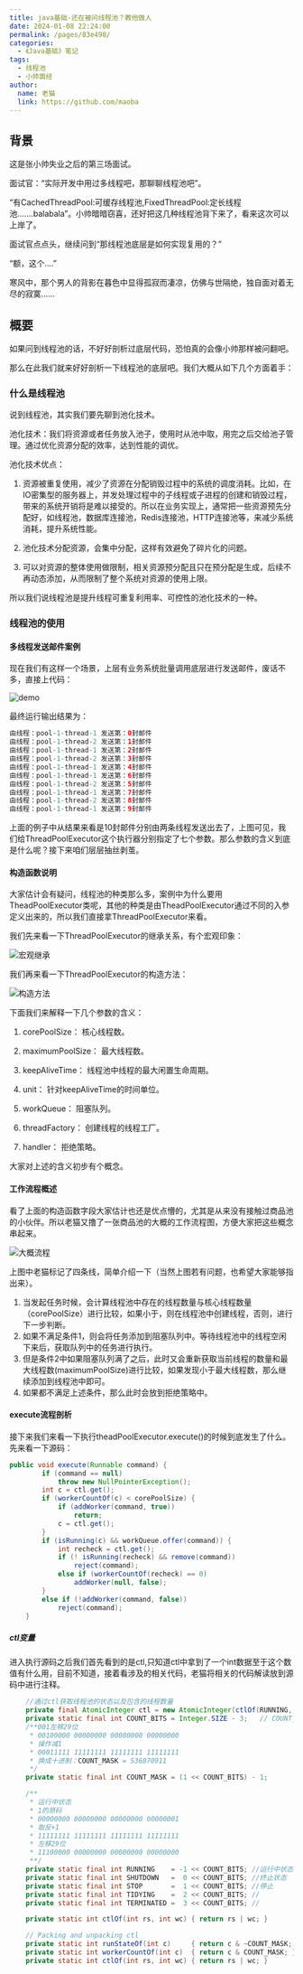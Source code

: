 ```yaml
---
title: java基础-还在被问线程池？教他做人
date: 2024-01-08 22:24:00
permalink: /pages/83e498/
categories:
  - 《Java基础》笔记
tags:
  - 线程池
  - 小帅面经
author: 
  name: 老猫
  link: https://github.com/maoba
---
```

## 背景
这是张小帅失业之后的第三场面试。

面试官：“实际开发中用过多线程吧，那聊聊线程池吧”。

“有CachedThreadPool:可缓存线程池,FixedThreadPool:定长线程池.......balabala”。小帅暗暗窃喜，还好把这几种线程池背下来了，看来这次可以上岸了。

面试官点点头，继续问到“那线程池底层是如何实现复用的？”

“额，这个....”

<!-- more -->
寒风中，那个男人的背影在暮色中显得孤寂而凄凉，仿佛与世隔绝，独自面对着无尽的寂寞......

## 概要
如果问到线程池的话，不好好剖析过底层代码，恐怕真的会像小帅那样被问翻吧。

那么在此我们就来好好剖析一下线程池的底层吧。我们大概从如下几个方面着手：

### 什么是线程池
说到线程池，其实我们要先聊到池化技术。

池化技术：我们将资源或者任务放入池子，使用时从池中取，用完之后交给池子管理。通过优化资源分配的效率，达到性能的调优。

池化技术优点：
1. 资源被重复使用，减少了资源在分配销毁过程中的系统的调度消耗。比如，在IO密集型的服务器上，并发处理过程中的子线程或子进程的创建和销毁过程，带来的系统开销将是难以接受的。所以在业务实现上，通常把一些资源预先分配好，如线程池，数据库连接池，Redis连接池，HTTP连接池等，来减少系统消耗，提升系统性能。

2. 池化技术分配资源，会集中分配，这样有效避免了碎片化的问题。

3. 可以对资源的整体使用做限制，相关资源预分配且只在预分配是生成，后续不再动态添加，从而限制了整个系统对资源的使用上限。

所以我们说线程池是提升线程可重复利用率、可控性的池化技术的一种。

### 线程池的使用
#### 多线程发送邮件案例
现在我们有这样一个场景，上层有业务系统批量调用底层进行发送邮件，废话不多，直接上代码：

![demo](https://cdn.ktdaddy.com/architecture/biz/threadpool/threadPool_demo.png)

最终运行输出结果为：
```java
由线程：pool-1-thread-1 发送第：0封邮件
由线程：pool-1-thread-2 发送第：1封邮件
由线程：pool-1-thread-1 发送第：2封邮件
由线程：pool-1-thread-2 发送第：3封邮件
由线程：pool-1-thread-1 发送第：4封邮件
由线程：pool-1-thread-1 发送第：6封邮件
由线程：pool-1-thread-2 发送第：5封邮件
由线程：pool-1-thread-1 发送第：7封邮件
由线程：pool-1-thread-2 发送第：8封邮件
由线程：pool-1-thread-1 发送第：9封邮件
```
上面的例子中从结果来看是10封邮件分别由两条线程发送出去了，上图可见，我们给ThreadPoolExecutor这个执行器分别指定了七个参数。那么参数的含义到底是什么呢？接下来咱们层层抽丝剥茧。


#### 构造函数说明
大家估计会有疑问，线程池的种类那么多，案例中为什么要用TheadPoolExecutor类呢，其他的种类是由TheadPoolExecutor通过不同的入参定义出来的，所以我们直接拿ThreadPoolExecutor来看。

我们先来看一下ThreadPoolExecutor的继承关系，有个宏观印象：

![宏观继承](https://cdn.ktdaddy.com/architecture/biz/threadpool/TheadPoolHigh.png)

我们再来看一下ThreadPoolExecutor的构造方法：

![构造方法](https://cdn.ktdaddy.com/architecture/biz/threadpool/constructor.png)

下面我们来解释一下几个参数的含义：

1. corePoolSize： 核心线程数。

2. maximumPoolSize： 最大线程数。

3. keepAliveTime： 线程池中线程的最大闲置生命周期。

4. unit： 针对keepAliveTime的时间单位。

5. workQueue： 阻塞队列。

6. threadFactory： 创建线程的线程工厂。

7. handler： 拒绝策略。

大家对上述的含义初步有个概念。

#### 工作流程概述
看了上面的构造函数字段大家估计也还是优点懵的，尤其是从来没有接触过商品池的小伙伴。所以老猫又撸了一张商品池的大概的工作流程图，方便大家把这些概念串起来。

![大概流程](https://cdn.ktdaddy.com/architecture/biz/threadpool/threadFunc.png)

上图中老猫标记了四条线，简单介绍一下（当然上图若有问题，也希望大家能够指出来）。

1. 当发起任务时候，会计算线程池中存在的线程数量与核心线程数量（corePoolSize）进行比较，如果小于，则在线程池中创建线程，否则，进行下一步判断。 
2. 如果不满足条件1，则会将任务添加到阻塞队列中。等待线程池中的线程空闲下来后，获取队列中的任务进行执行。
3. 但是条件2中如果阻塞队列满了之后，此时又会重新获取当前线程的数量和最大线程数(maximumPoolSize)进行比较，如果发现小于最大线程数，那么继续添加到线程池中即可。
4. 如果都不满足上述条件，那么此时会放到拒绝策略中。

#### execute流程剖析
接下来我们来看一下执行theadPoolExecutor.execute()的时候到底发生了什么。先来看一下源码：
```java
public void execute(Runnable command) {
        if (command == null)
            throw new NullPointerException();
        int c = ctl.get();
        if (workerCountOf(c) < corePoolSize) {
            if (addWorker(command, true))
                return;
            c = ctl.get();
        }
        if (isRunning(c) && workQueue.offer(command)) {
            int recheck = ctl.get();
            if (! isRunning(recheck) && remove(command))
                reject(command);
            else if (workerCountOf(recheck) == 0)
                addWorker(null, false);
        }
        else if (!addWorker(command, false))
            reject(command);
    }
```
##### ctl变量
进入执行源码之后我们首先看到的是ctl,只知道ctl中拿到了一个int数据至于这个数值有什么用，目前不知道，接着看涉及的相关代码，老猫将相关的代码解读放到源码中进行注释。
```java
    //通过ctl获取线程池的状态以及包含的线程数量
    private final AtomicInteger ctl = new AtomicInteger(ctlOf(RUNNING, 0));
    private static final int COUNT_BITS = Integer.SIZE - 3;   // COUNT_BITS = 32-3 = 29
    /**001左移29位
     * 00100000 00000000 00000000 00000000
     * 操作减1
     * 00011111 11111111 11111111 11111111
     * 换成十进制：COUNT_MASK = 536870911
     */
    private static final int COUNT_MASK = (1 << COUNT_BITS) - 1;

    /**
     * 运行中状态
     * 1的原码
     * 00000000 00000000 00000000 00000001
     * 取反+1
     * 11111111 11111111 11111111 11111111
     * 左移29位
     * 11100000 00000000 00000000 00000000
     **/
    private static final int RUNNING    = -1 << COUNT_BITS; //运行中状态  11100000 00000000 00000000 00000000
    private static final int SHUTDOWN   =  0 << COUNT_BITS; //终止状态    00000000 00000000 00000000 00000000
    private static final int STOP       =  1 << COUNT_BITS; //停止       00100000 00000000 00000000 00000000
    private static final int TIDYING    =  2 << COUNT_BITS; //           01000000 00000000 00000000 00000000
    private static final int TERMINATED =  3 << COUNT_BITS; //           01100000 00000000 00000000 00000000

    private static int ctlOf(int rs, int wc) { return rs | wc; }

    // Packing and unpacking ctl
    private static int runStateOf(int c)     { return c & ~COUNT_MASK; }
    private static int workerCountOf(int c)  { return c & COUNT_MASK; }
    private static int ctlOf(int rs, int wc) { return rs | wc; }
```
